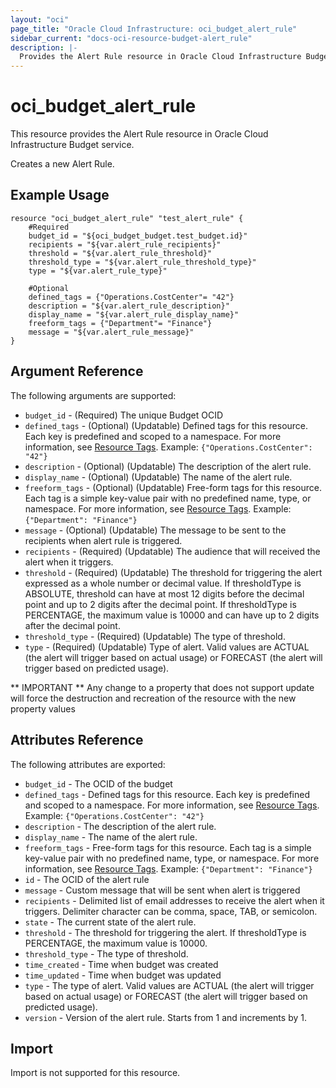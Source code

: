 ```yaml
---
layout: "oci"
page_title: "Oracle Cloud Infrastructure: oci_budget_alert_rule"
sidebar_current: "docs-oci-resource-budget-alert_rule"
description: |-
  Provides the Alert Rule resource in Oracle Cloud Infrastructure Budget service
---
```


# oci_budget_alert_rule
This resource provides the Alert Rule resource in Oracle Cloud Infrastructure Budget service.

Creates a new Alert Rule.


## Example Usage

```hcl
resource "oci_budget_alert_rule" "test_alert_rule" {
	#Required
	budget_id = "${oci_budget_budget.test_budget.id}"
	recipients = "${var.alert_rule_recipients}"
	threshold = "${var.alert_rule_threshold}"
	threshold_type = "${var.alert_rule_threshold_type}"
	type = "${var.alert_rule_type}"

	#Optional
	defined_tags = {"Operations.CostCenter"= "42"}
	description = "${var.alert_rule_description}"
	display_name = "${var.alert_rule_display_name}"
	freeform_tags = {"Department"= "Finance"}
	message = "${var.alert_rule_message}"
}
```

## Argument Reference

The following arguments are supported:

* `budget_id` - (Required) The unique Budget OCID
* `defined_tags` - (Optional) (Updatable) Defined tags for this resource. Each key is predefined and scoped to a namespace. For more information, see [Resource Tags](https://docs.cloud.oracle.com/iaas/Content/General/Concepts/resourcetags.htm).  Example: `{"Operations.CostCenter": "42"}` 
* `description` - (Optional) (Updatable) The description of the alert rule.
* `display_name` - (Optional) (Updatable) The name of the alert rule.
* `freeform_tags` - (Optional) (Updatable) Free-form tags for this resource. Each tag is a simple key-value pair with no predefined name, type, or namespace. For more information, see [Resource Tags](https://docs.cloud.oracle.com/iaas/Content/General/Concepts/resourcetags.htm).  Example: `{"Department": "Finance"}` 
* `message` - (Optional) (Updatable) The message to be sent to the recipients when alert rule is triggered.
* `recipients` - (Required) (Updatable) The audience that will received the alert when it triggers.
* `threshold` - (Required) (Updatable) The threshold for triggering the alert expressed as a whole number or decimal value. If thresholdType is ABSOLUTE, threshold can have at most 12 digits before the decimal point and up to 2 digits after the decimal point. If thresholdType is PERCENTAGE, the maximum value is 10000 and can have up to 2 digits after the decimal point. 
* `threshold_type` - (Required) (Updatable) The type of threshold.
* `type` - (Required) (Updatable) Type of alert. Valid values are ACTUAL (the alert will trigger based on actual usage) or FORECAST (the alert will trigger based on predicted usage). 


** IMPORTANT **
Any change to a property that does not support update will force the destruction and recreation of the resource with the new property values

## Attributes Reference

The following attributes are exported:

* `budget_id` - The OCID of the budget
* `defined_tags` - Defined tags for this resource. Each key is predefined and scoped to a namespace. For more information, see [Resource Tags](https://docs.cloud.oracle.com/iaas/Content/General/Concepts/resourcetags.htm).  Example: `{"Operations.CostCenter": "42"}` 
* `description` - The description of the alert rule.
* `display_name` - The name of the alert rule.
* `freeform_tags` - Free-form tags for this resource. Each tag is a simple key-value pair with no predefined name, type, or namespace. For more information, see [Resource Tags](https://docs.cloud.oracle.com/iaas/Content/General/Concepts/resourcetags.htm).  Example: `{"Department": "Finance"}` 
* `id` - The OCID of the alert rule
* `message` - Custom message that will be sent when alert is triggered
* `recipients` - Delimited list of email addresses to receive the alert when it triggers. Delimiter character can be comma, space, TAB, or semicolon. 
* `state` - The current state of the alert rule.
* `threshold` - The threshold for triggering the alert. If thresholdType is PERCENTAGE, the maximum value is 10000. 
* `threshold_type` - The type of threshold.
* `time_created` - Time when budget was created
* `time_updated` - Time when budget was updated
* `type` - The type of alert. Valid values are ACTUAL (the alert will trigger based on actual usage) or FORECAST (the alert will trigger based on predicted usage). 
* `version` - Version of the alert rule. Starts from 1 and increments by 1.

## Import

Import is not supported for this resource.

